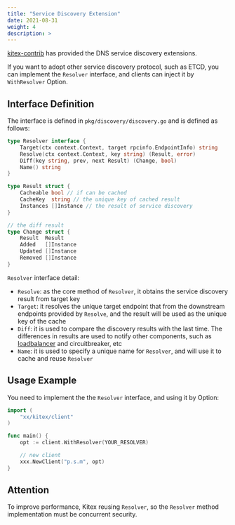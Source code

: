 ```yaml
---
title: "Service Discovery Extension"
date: 2021-08-31
weight: 4
description: >
---
```


[kitex-contrib](https://github.com/kitex-contrib/resolver-dns) has provided the DNS service discovery extensions.

If you want to adopt other service discovery protocol, such as ETCD, you can implement the `Resolver` interface, and clients can inject it by `WithResolver` Option.

## Interface Definition

The interface is defined in `pkg/discovery/discovery.go` and is defined as follows:

```go
type Resolver interface {
    Target(ctx context.Context, target rpcinfo.EndpointInfo) string
    Resolve(ctx context.Context, key string) (Result, error)
    Diff(key string, prev, next Result) (Change, bool)
    Name() string
}

type Result struct {
    Cacheable bool // if can be cached
    CacheKey  string // the unique key of cached result
    Instances []Instance // the result of service discovery
}

// the diff result
type Change struct {
    Result  Result
    Added   []Instance
    Updated []Instance
    Removed []Instance
}
```

`Resolver` interface detail:

- `Resolve`: as the core method of `Resolver`, it obtains the service discovery result from target key
- `Target`:   it resolves the unique target endpoint that from the downstream endpoints provided by `Resolve`, and the result will be used as the unique key of the cache
- `Diff`:  it is used to compare  the discovery results with the last time. The differences in results are used to notify other components, such as [loadbalancer](https://github.com/cloudwego/kitex/blob/develop/docs/guide/extension/loadbalance.md) and circuitbreaker, etc
- `Name`:  it is used to specify a unique name for `Resolver`, and will use it to cache and reuse `Resolver`

## Usage Example

You need to implement the the `Resolver` interface, and using it by Option:

```go
import (
    "xx/kitex/client"
)

func main() {
    opt := client.WithResolver(YOUR_RESOLVER)

    // new client
    xxx.NewClient("p.s.m", opt)
}
```

## Attention

To improve performance,  Kitex reusing `Resolver`, so the `Resolver` method implementation must be concurrent security.

 